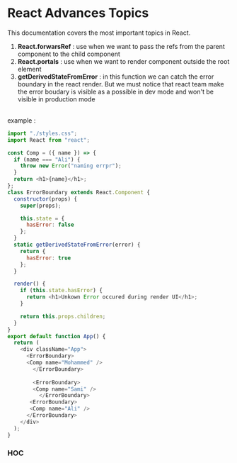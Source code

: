 # React Advances Topics 
This documentation covers the most important topics in React.

1. **React.forwarsRef** : use when we want to pass the refs from the parent component to the child component
2. **React.portals** : use when we want to render component outside the root element 
3. **getDerivedStateFromError** : in this function we can catch the error boundary in the react render. But we must notice that react team make the error boudary is visible as a possible in dev mode and won't be visible in production mode

<br/>example :
```js
import "./styles.css";
import React from "react";

const Comp = ({ name }) => {
  if (name === "Ali") {
    throw new Error("naming errpr");
  }
  return <h1>{name}</h1>;
};
class ErrorBoundary extends React.Component {
  constructor(props) {
    super(props);

    this.state = {
      hasError: false
    };
  }
  static getDerivedStateFromError(error) {
    return {
      hasError: true
    };
  }

  render() {
    if (this.state.hasError) {
      return <h1>Unkown Error occured during render UI</h1>;
    }

    return this.props.children;
  }
}
export default function App() {
  return (
    <div className="App">
      <ErrorBoundary>
      <Comp name="Mohammed" />
        </ErrorBoundary>
        
        <ErrorBoundary>
        <Comp name="Sami" />
          </ErrorBoundary>
       <ErrorBoundary>
       <Comp name="Ali" />
      </ErrorBoundary>
    </div>
  );
}
```


### HOC
